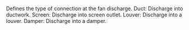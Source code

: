 ﻿Defines the type of connection at the fan discharge.
Duct: Discharge into ductwork.
Screen: Discharge into screen outlet.
Louver: Discharge into a louver.
Damper: Discharge into a damper.
